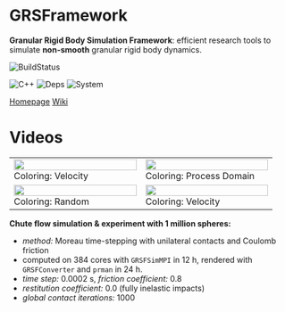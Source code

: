 # GRSFramework

**Granular Rigid Body Simulation Framework**: efficient research tools to simulate **non-smooth** granular rigid body dynamics.

![BuildStatus](https://app.travis-ci.com/gabyx/ExecutionGraph.svg?branch=master)

![C++](https://img.shields.io/badge/c%2B%2B-11/14-green.svg)
![Deps](https://img.shields.io/badge/dependencies-Ogre%7Cboost%7C%20Assimp%7CMPI%7CHDF5%7Ceigen3%7Cpugixml%7Cmeta%7CApproxMVBB%7CCudaFramework%7Cpython3-blue.svg)
![System](https://img.shields.io/badge/system-linux,osx,%7Bwindows%7D-lightgrey.svg)

[Homepage](http://gabyx.github.io/GRSFramework/)
[Wiki](https://github.com/gabyx/GRSFramework/wiki)

# Videos

<table>
<tr>
<td width="50%">
   <a href="https://player.vimeo.com/video/160352926?title=0&byline=0"><img src="https://vumbnail.com/160352926.png" width="100%"></a>
    <span>Coloring: Velocity</span>
</td>
<td width="50%">
   <a href="https://player.vimeo.com/video/160352927?title=0&byline=0"><img src="https://vumbnail.com/160352927.png" width="100%"></a>
    <span>Coloring: Process Domain</span>
</td>
</tr>
<tr>
<td width="50%">
   <a href="https://player.vimeo.com/video/160352928?title=0&byline=0"><img src="https://vumbnail.com/160352928.png" width="100%"></a>
    <span>Coloring: Random</span>
</td>
<td width="50%">
   <a href="https://player.vimeo.com/video/160352925?title=0&byline=0"><img src="https://vumbnail.com/160352925.png" width="100%"></a>
    <span>Coloring: Velocity</span>
</td>
</tr>
</table>

**Chute flow simulation & experiment with 1 million spheres:**

- _method:_ Moreau time-stepping with unilateral contacts and Coulomb friction
- computed on 384 cores with `GRSFSimMPI` in 12 h, rendered with `GRSFConverter` and `prman` in 24 h.
- _time step:_ 0.0002 s, _friction coefficient:_ 0.8
- _restitution coefficient:_ 0.0 (fully inelastic impacts)
- _global contact iterations:_ 1000
